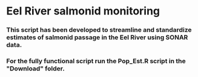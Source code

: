 # Eel River salmonid monitoring

### This script has been developed to streamline and standardize estimates of salmonid passage in the Eel River using SONAR data. 
### For the fully functional script run the Pop_Est.R script in the "Download" folder. 




